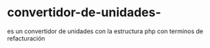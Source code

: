 # convertidor-de-unidades-
es un convertidor de unidades con la estructura php con terminos de refacturación 
